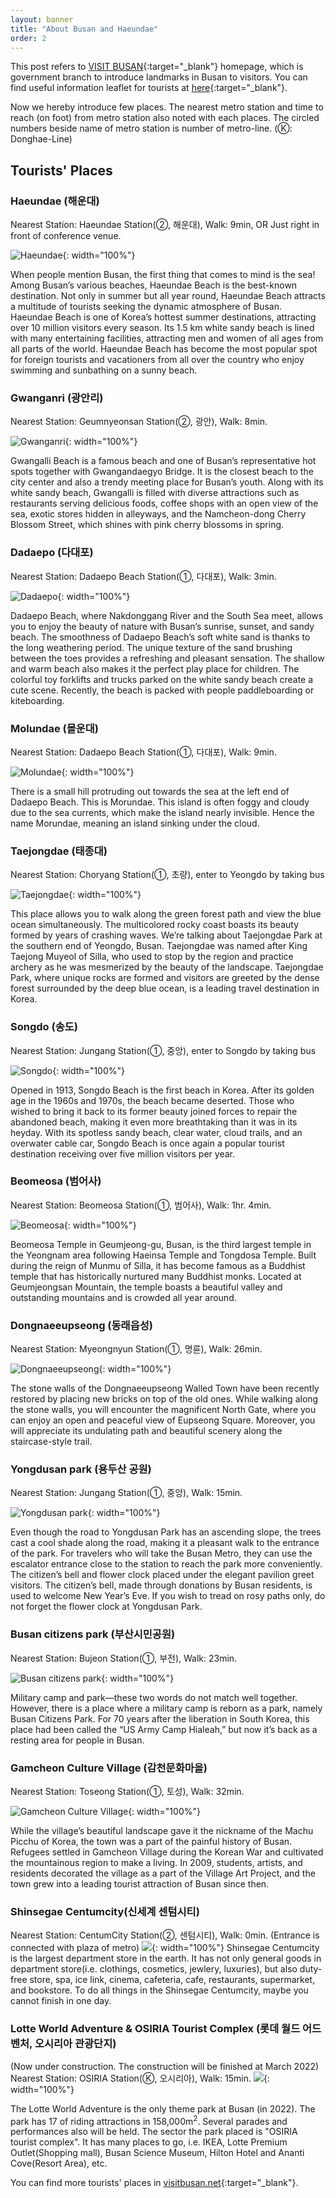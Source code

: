 ```yaml
---
layout: banner
title: "About Busan and Haeundae"
order: 2
---
```


This post refers to [VISIT BUSAN](https://www.visitbusan.net/en/index.do){:target="_blank"} homepage, which is government branch to introduce landmarks in Busan to visitors. You can find useful information leaflet for tourists at [here](https://www.visitbusan.net/board/list.do?boardId=BBS_0000007&menuCd=DOM_000000303001000000){:target="_blank"}.

Now we hereby introduce few places. The nearest metro station and time to reach (on foot) from metro station also noted with each places. The circled numbers beside name of metro station is number of metro-line. (Ⓚ: Donghae-Line) <!--(Ⓚ: Donghae-Line, Ⓖ: Busan-Gimhae Light Transit)-->
<!-- ①②③④ⓀⒼ -->

## Tourists' Places

<!-- ### Places on Map -->
### Haeundae (해운대)
Nearest Station: Haeundae Station(②, 해운대), Walk: 9min, OR Just right in front of conference venue.

![Haeundae](/assets/img/introduction/Haeundae.jpg){: width="100%"}
    
  When people mention Busan, the first thing that comes to mind is the sea! Among Busan’s various beaches, Haeundae Beach is the best-known destination. Not only in summer but all year round, Haeundae Beach attracts a multitude of tourists seeking the dynamic atmosphere of Busan. Haeundae Beach is one of Korea’s hottest summer destinations, attracting over 10 million visitors every season. Its 1.5 km white sandy beach is lined with many entertaining facilities, attracting men and women of all ages from all parts of the world. Haeundae Beach has become the most popular spot for foreign tourists and vacationers from all over the country who enjoy swimming and sunbathing on a sunny beach.

### Gwanganri (광안리)
Nearest Station: Geumnyeonsan Station(②, 광안), Walk: 8min.

![Gwanganri](/assets/img/introduction/Gwangan.jpg){: width="100%"}

  Gwangalli Beach is a famous beach and one of Busan’s representative hot spots together with Gwangandaegyo Bridge. It is the closest beach to the city center and also a trendy meeting place for Busan’s youth. Along with its white sandy beach, Gwangalli is filled with diverse attractions such as restaurants serving delicious foods, coffee shops with an open view of the sea, exotic stores hidden in alleyways, and the Namcheon-dong Cherry Blossom Street, which shines with pink cherry blossoms in spring.

### Dadaepo (다대포)
Nearest Station: Dadaepo Beach Station(①, 다대포), Walk: 3min.

![Dadaepo](/assets/img/introduction/Dadaepo.jpg){: width="100%"}
    
  Dadaepo Beach, where Nakdonggang River and the South Sea meet, allows you to enjoy the beauty of nature with Busan’s sunrise, sunset, and sandy beach. The smoothness of Dadaepo Beach’s soft white sand is thanks to the long weathering period. The unique texture of the sand brushing between the toes provides a refreshing and pleasant sensation. The shallow and warm beach also makes it the perfect play place for children. The colorful toy forklifts and trucks parked on the white sandy beach create a cute scene. Recently, the beach is packed with people paddleboarding or kiteboarding.

### Molundae (몰운대)
Nearest Station: Dadaepo Beach Station(①, 다대포), Walk: 9min.

![Molundae](/assets/img/introduction/Molundae.jpg){: width="100%"}
    
  There is a small hill protruding out towards the sea at the left end of Dadaepo Beach. This is Morundae. This island is often foggy and cloudy due to the sea currents, which make the island nearly invisible. Hence the name Morundae, meaning an island sinking under the cloud. 

### Taejongdae (태종대)
Nearest Station: Choryang Station(①, 초량), enter to Yeongdo by taking bus

![Taejongdae](/assets/img/introduction/Taejongdae.jpg){: width="100%"}
    
  This place allows you to walk along the green forest path and view the blue ocean simultaneously. The multicolored rocky coast boasts its beauty formed by years of crashing waves. We’re talking about Taejongdae Park at the southern end of Yeongdo, Busan. Taejongdae was named after King Taejong Muyeol of Silla, who used to stop by the region and practice archery as he was mesmerized by the beauty of the landscape. Taejongdae Park, where unique rocks are formed and visitors are greeted by the dense forest surrounded by the deep blue ocean, is a leading travel destination in Korea.

### Songdo (송도)
Nearest Station: Jungang Station(①, 중앙), enter to Songdo by taking bus

![Songdo](/assets/img/introduction/Songdo.jpg){: width="100%"}
    
  Opened in 1913, Songdo Beach is the first beach in Korea. After its golden age in the 1960s and 1970s, the beach became deserted. Those who wished to bring it back to its former beauty joined forces to repair the abandoned beach, making it even more breathtaking than it was in its heyday. With its spotless sandy beach, clear water, cloud trails, and an overwater cable car, Songdo Beach is once again a popular tourist destination receiving over five million visitors per year.

### Beomeosa (범어사)
Nearest Station: Beomeosa Station(①, 범어사), Walk: 1hr. 4min.

![Beomeosa](/assets/img/introduction/Beomeosa.jpg){: width="100%"}
    
  Beomeosa Temple in Geumjeong-gu, Busan, is the third largest temple in the Yeongnam area following Haeinsa Temple and Tongdosa Temple. Built during the reign of Munmu of Silla, it has become famous as a Buddhist temple that has historically nurtured many Buddhist monks. Located at Geumjeongsan Mountain, the temple boasts a beautiful valley and outstanding mountains and is crowded all year around.

### Dongnaeeupseong (동래읍성)
Nearest Station: Myeongnyun Station(①, 명륜), Walk: 26min.

![Dongnaeeupseong](/assets/img/introduction/Dongnaeeupseong.jpg){: width="100%"}
    
  The stone walls of the Dongnaeeupseong Walled Town have been recently restored by placing new bricks on top of the old ones. While walking along the stone walls, you will encounter the magnificent North Gate, where you can enjoy an open and peaceful view of Eupseong Square. Moreover, you will appreciate its undulating path and beautiful scenery along the staircase-style trail.

### Yongdusan park (용두산 공원)
Nearest Station: Jungang Station(①, 중앙), Walk: 15min.

![Yongdusan park](/assets/img/introduction/Yongdusan.jpg){: width="100%"}
    
  Even though the road to Yongdusan Park has an ascending slope, the trees cast a cool shade along the road, making it a pleasant walk to the entrance of the park. For travelers who will take the Busan Metro, they can use the escalator entrance close to the station to reach the park more conveniently. The citizen’s bell and flower clock placed under the elegant pavilion greet visitors. The citizen’s bell, made through donations by Busan residents, is used to welcome New Year’s Eve. If you wish to tread on rosy paths only, do not forget the flower clock at Yongdusan Park.

### Busan citizens park (부산시민공원)
Nearest Station: Bujeon Station(①, 부전), Walk: 23min.

![Busan citizens park](/assets/img/introduction/Citizenspark.jpg){: width="100%"}
    
  Military camp and park—these two words do not match well together. However, there is a place where a military camp is reborn as a park, namely Busan Citizens Park. For 70 years after the liberation in South Korea, this place had been called the “US Army Camp Hialeah,” but now it’s back as a resting area for people in Busan.

### Gamcheon Culture Village (감천문화마을)
Nearest Station: Toseong Station(①, 토성), Walk: 32min.

![Gamcheon Culture Village](/assets/img/introduction/Gamcheon.jpg){: width="100%"}
    
  While the village’s beautiful landscape gave it the nickname of the Machu Picchu of Korea, the town was a part of the painful history of Busan. Refugees settled in Gamcheon Village during the Korean War and cultivated the mountainous region to make a living. In 2009, students, artists, and residents decorated the village as a part of the Village Art Project, and the town grew into a leading tourist attraction of Busan since then.

### Shinsegae Centumcity(신세계 센텀시티)
Nearest Station: CentumCity Station(②, 센텀시티), Walk: 0min. (Entrance is connected with plaza of metro)
![](/assets/img/introduction/shinsegae.jpg){: width="100%"}
Shinsegae Centumcity is the largest department store in the earth. It has not only general goods in department store(i.e. clothings, cosmetics, jewlery, luxuries), but also duty-free store, spa, ice link, cinema, cafeteria, cafe, restaurants, supermarket, and bookstore. To do all things in the Shinsegae Centumcity, maybe you cannot finish in one day. 

### Lotte World Adventure & OSIRIA Tourist Complex (롯데 월드 어드벤처, 오시리아 관광단지)
(Now under construction. The construction will be finished at March 2022)  
Nearest Station: OSIRIA Station(Ⓚ, 오시리아), Walk: 15min.
![](/assets/img/introduction/LotteWorldBusan.png){: width="100%"}

  The Lotte World Adventure is the only theme park at Busan (in 2022). The park has 17 of riding attractions in 158,000m<sup>2</sup>. Several parades and performances also will be held. The sector the park placed is "OSIRIA tourist complex". It has many places to go, i.e. IKEA, Lotte Premium Outlet(Shopping mall), Busan Science Museum, Hilton Hotel and Ananti Cove(Resort Area), etc.

You can find more tourists' places in [visitbusan.net](https://www.visitbusan.net/en/index.do){:target="_blank"}.